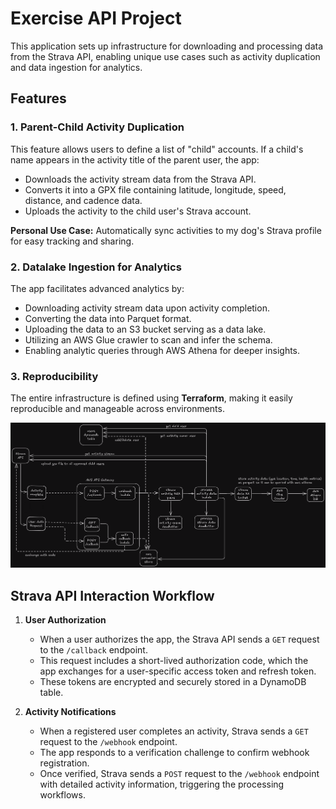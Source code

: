 # Exercise API Project

This application sets up infrastructure for downloading and processing data from the Strava API, enabling unique use cases such as activity duplication and data ingestion for analytics.

## Features

### 1. Parent-Child Activity Duplication
This feature allows users to define a list of "child" accounts. If a child's name appears in the activity title of the parent user, the app:
- Downloads the activity stream data from the Strava API.
- Converts it into a GPX file containing latitude, longitude, speed, distance, and cadence data.
- Uploads the activity to the child user's Strava account.

**Personal Use Case:** Automatically sync activities to my dog's Strava profile for easy tracking and sharing.

### 2. Datalake Ingestion for Analytics
The app facilitates advanced analytics by:
- Downloading activity stream data upon activity completion.
- Converting the data into Parquet format.
- Uploading the data to an S3 bucket serving as a data lake.
- Utilizing an AWS Glue crawler to scan and infer the schema.
- Enabling analytic queries through AWS Athena for deeper insights.

### 3. Reproducibility
The entire infrastructure is defined using **Terraform**, making it easily reproducible and manageable across environments.

![Architecture Diagram](exercise-data-app-architecture.png)

## Strava API Interaction Workflow

1. **User Authorization**  
   - When a user authorizes the app, the Strava API sends a `GET` request to the `/callback` endpoint.  
   - This request includes a short-lived authorization code, which the app exchanges for a user-specific access token and refresh token.  
   - These tokens are encrypted and securely stored in a DynamoDB table.

2. **Activity Notifications**  
   - When a registered user completes an activity, Strava sends a `GET` request to the `/webhook` endpoint.  
   - The app responds to a verification challenge to confirm webhook registration.  
   - Once verified, Strava sends a `POST` request to the `/webhook` endpoint with detailed activity information, triggering the processing workflows.
